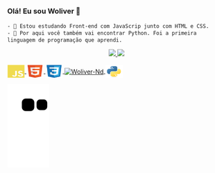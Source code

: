 ### Olá! Eu sou Woliver 👋



    - 📖 Estou estudando Front-end com JavaScrip junto com HTML e CSS.
    - 🐥 Por aqui você também vai encontrar Python. Foi a primeira linguagem de programação que aprendi.


<div align="center">
  <a href="https://www.linkedin.com/in/woliveraraujo/">
  <img height="160em" src="https://github-readme-stats.vercel.app/api?username=WoliverAraujo&show_icons=true&theme=outrun&include_all_commits=true&count_private=true"/>
  <img height="160em" src="https://github-readme-stats.vercel.app/api/top-langs/?username=WoliverAraujo&layout=compact&langs_count=7&theme=outrun"/>
</div>

<div style="display: inline_block"><br>
  <img align="center" alt="Woliver-Js" height="30" width="40" src="https://raw.githubusercontent.com/devicons/devicon/master/icons/javascript/javascript-plain.svg">
  <img align="center" alt="Woliver-HTML" height="30" width="40" src="https://raw.githubusercontent.com/devicons/devicon/master/icons/html5/html5-original.svg">
  <img align="center" alt="Woliver-CSS" height="30" width="40" src="https://raw.githubusercontent.com/devicons/devicon/master/icons/css3/css3-original.svg">
  <img align="center" alt="Woliver-Nd" height="30" width="40" src="https://cdn.jsdelivr.net/gh/devicons/devicon/icons/nodejs/nodejs-plain.svg">
  <img align="center" alt="Woliver-Python" height="30" width="40" src="https://raw.githubusercontent.com/devicons/devicon/master/icons/python/python-original.svg">

  
  ![Snake animation](https://github.com/WoliverAraujo/WoliverAraujo/blob/output/github-contribution-grid-snake.svg)
  
 </div>
  
  ##
